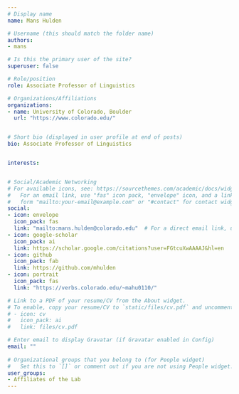 ```yaml
---
# Display name
name: Mans Hulden

# Username (this should match the folder name)
authors:
- mans

# Is this the primary user of the site?
superuser: false

# Role/position
role: Associate Professor of Linguistics

# Organizations/Affiliations
organizations:
- name: University of Colorado, Boulder
  url: "https://www.colorado.edu/"


# Short bio (displayed in user profile at end of posts)
bio: Associate Professor of Linguistics


interests:


# Social/Academic Networking
# For available icons, see: https://sourcethemes.com/academic/docs/widgets/#icons
#   For an email link, use "fas" icon pack, "envelope" icon, and a link in the
#   form "mailto:your-email@example.com" or "#contact" for contact widget.
social:
- icon: envelope
  icon_pack: fas
  link: "mailto:mans.hulden@colorado.edu"  # For a direct email link, use "mailto:test@example.org".
- icon: google-scholar
  icon_pack: ai
  link: https://scholar.google.com/citations?user=FGtcuXwAAAAJ&hl=en
- icon: github
  icon_pack: fab
  link: https://github.com/mhulden
- icon: portrait
  icon_pack: fas
  link: "https://verbs.colorado.edu/~mahu0110/"

# Link to a PDF of your resume/CV from the About widget.
# To enable, copy your resume/CV to `static/files/cv.pdf` and uncomment the lines below.  
# - icon: cv
#   icon_pack: ai
#   link: files/cv.pdf 

# Enter email to display Gravatar (if Gravatar enabled in Config)
email: ""
  
# Organizational groups that you belong to (for People widget)
#   Set this to `[]` or comment out if you are not using People widget.  
user_groups:
- Affiliates of the Lab
---
```



